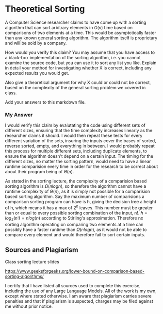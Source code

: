 # Theoretical Sorting

A Computer Science researcher claims to have come up with a sorting algorithm
that can sort arbitrary elements in $O(n)$ time based on comparisons of two
elements at a time. This would be asymptotically faster than any known general
sorting algorithm. The algorithm itself is proprietary and will be sold by a
company.

How would you verify this claim? You may assume that you have access to a
black-box implementation of the sorting algorithm, i.e. you cannot examine the
source code, but you can use it to sort any list you like. Explain in detail
your method for investigating whether X is correct, including any expected
results you would get.

Also give a theoretical argument for why X could or could not be correct, based
on the complexity of the general sorting problem we covered in class.

Add your answers to this markdown file.

### My Answer

I would verify this claim by evalutating the code using different sets of different sizes, ensuring that the time complexity increases linearly as the researcher claims it should. I would then repeat these tests for every different variation of the sets, insuring the inputs cover the bases of sorted, reverse sorted, empty, and everything in between. I would probably repeat this process for multiple different sets, including duplicate elements, to ensure the algorithm doesn't depend on a certain input. The timing for the different sizes, no matter the sorting pattern, would need to have a linear runtime comparision every time in order for the research to be correct about about their program being of $\Theta(n)$. 

As stated in the sorting lecture, the complexity of a comparision based sorting algorithm is $\Omega(nlogn)$, so therefore the algorithm cannot have a runtime complexity of $\Theta(n)$, as it is simply not possible for a comparision based sorting algorithm. Say the maximum number of comparisions a comparison sorting program can have is h, giving the decision tree a height of h, which means it has a max of $2^h$ leaves. This number must be greater than or equal to every possible sorting combination of the input, n!. $h = log_2(n!) = nlog(n)$ according to Stirling's approximation. Therefore no sorting algorithm operating on comparing two elements at a time can possibly have a faster runtime than $\Omega(nlogn)$, as it would not be able to compare every element and would therefore fail to sort certain inputs. 

## Sources and Plagiarism 

Class sorting lecture slides 

https://www.geeksforgeeks.org/lower-bound-on-comparison-based-sorting-algorithms/

I certify that I have listed all sources used to complete this exercise, including the use of any Large Language Models. All of the work is my own, except where stated otherwise. I am aware that plagiarism carries severe penalties and that if plagiarism is suspected, charges may be filed against me without prior notice.
